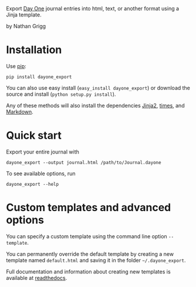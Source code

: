 Export [Day One][0] journal entries into html, text, or another format
using a Jinja template.

by Nathan Grigg

# Installation

Use [pip][4]:

    pip install dayone_export

You can also use easy install
(`easy_install dayone_export`)
or download the source and install
(`python setup.py install`).


Any of these methods will also install the dependencies
[Jinja2][1], [times][2], and [Markdown][3].

# Quick start

Export your entire journal with

    dayone_export --output journal.html /path/to/Journal.dayone

To see available options, run

    dayone_export --help

# Custom templates and advanced options

You can specify a custom template using the command line option `--template`.

You can permanently override the default template by creating a new template named `default.html` and saving it in the folder `~/.dayone_export`.

Full documentation and information about creating new templates is available at [readthedocs][5].


[0]: http://dayoneapp.com
[1]: http://jinja.pocoo.org
[2]: http://pypi.python.org/pypi/times/
[3]: http://freewisdom.org/projects/python-markdown/
[4]: http://www.pip-installer.org/en/latest/index.html
[5]: http://day-one-export.readthedocs.org/

